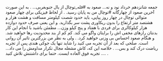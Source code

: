
جمعه شانزدهم خرداد نود و نه...
صعود به #قله_توچال از یال جنوبغربی...
.
به این صورت آخرین صعود از چهارگانه #توچال من به پایان رسید.
.
از لحاظ فیزیکی برای چهار صعود متوالی توچال در چهار روز پیاپی، باید حدود شصت کیلومتر مسافت و هشت هزار و هشتصد متر ارتفاع را بدون ریکاوری پشت سر بگذارید. و این یعنی صرف حدود دوازده هزار کیلوکالری برای فردی با هفتاد و پنج کیلو وزن...
مطمئن باشید با انجام این کار بدنتان رازهای مخفی اش را برایتان واگو می کند.
کم کم از بند محدودیت رها خواهید شد. و هنگام صعود احساس بی وزنی خواهید کرد.
.
ولی به نظر من بزرگترین تاثیر آن روانی است.
صلحی که بعد از آن تجربه می کنید را شاید تنها یک جوکی هندی پس از تجربه ریاضت درک کند و بس...
.
خلاصه این که، کاش مشغله مجال تکرار مداومش را می داد...
.
تجربه فوق العاده ایست. حتما برای داشتنش تلاش کنید...
.